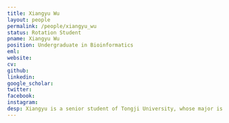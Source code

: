 ```yaml
---
title: Xiangyu Wu
layout: people
permalink: /people/xiangyu_wu
status: Rotation Student
pname: Xiangyu Wu
position: Undergraduate in Bioinformatics
eml: 
website: 
cv: 
github: 
linkedin:
google_scholar: 
twitter: 
facebook: 
instagram:
desp: Xiangyu is a senior student of Tongji University, whose major is Bioinformatics.
---
```

